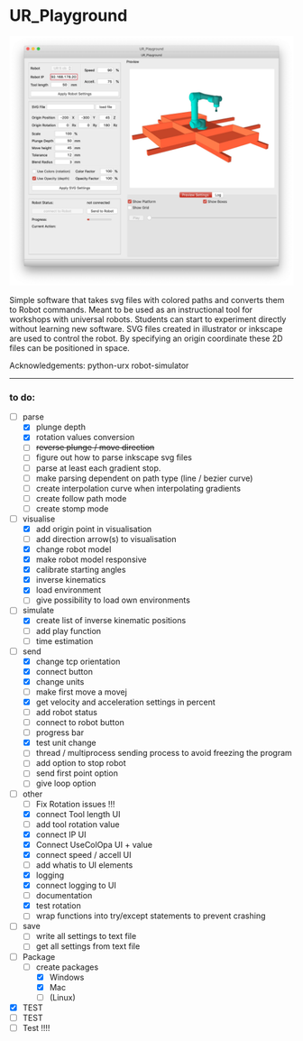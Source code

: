 # UR_Playground

![UR_Playground](UR_Playground_preview.jpg)
 
Simple software that takes svg files with colored paths and converts them to Robot commands.
Meant to be used as an instructional tool for workshops with universal robots. Students can start to experiment directly without learning new software.
SVG files created in illustrator or inkscape are used to control the robot. By specifying an origin coordinate these 2D files can be positioned in space.

Acknowledgements:
python-urx
robot-simulator

___

### to do:
- [ ] parse
    - [x] plunge depth
    - [x] rotation values conversion
    - [ ] ~~reverse plunge / move direction~~
    - [ ] figure out how to parse inkscape svg files
    - [ ] parse at least each gradient stop.
    - [ ] make parsing dependent on path type (line / bezier curve)
    - [ ] create interpolation curve when interpolating gradients
    - [ ] create follow path mode
    - [ ] create stomp mode

- [ ] visualise
    - [x] add origin point in visualisation
    - [ ] add direction arrow(s) to visualisation
    - [X] change robot model
    - [x] make robot model responsive
    - [x] calibrate starting angles
    - [x] inverse kinematics
    - [x] load environment
    - [ ] give possibility to load own environments

- [ ] simulate
    - [x] create list of inverse kinematic positions
    - [ ] add play function
    - [ ] time estimation

- [ ] send
    - [x] change tcp orientation
    - [x] connect button
    - [x] change units
    - [ ] make first move a movej
    - [X] get velocity and acceleration settings in percent
    - [ ] add robot status
    - [ ] connect to robot button
    - [ ] progress bar
    - [x] test unit change
    - [ ] thread / multiprocess sending process to avoid freezing the program
    - [ ] add option to stop robot
    - [ ] send first point option
    - [ ] give loop option

- [ ] other
    - [ ] Fix Rotation issues !!!
    - [x] connect Tool length UI
    - [ ] add tool rotation value
    - [x] connect IP UI
    - [x] Connect UseColOpa UI + value
    - [x] connect speed / accell UI
    - [ ] add whatis to UI elements
    - [x] logging
    - [x] connect logging to UI
    - [ ] documentation
    - [x] test rotation
    - [ ] wrap functions into try/except statements to prevent crashing

- [ ] save
    - [ ] write all settings to text file
    - [ ] get all settings from text file

- [ ] Package
    - [ ] create packages
      - [x] Windows
      - [x] Mac
      - [ ] (Linux)

- [x] TEST
- [ ] TEST
- [ ] Test !!!!
